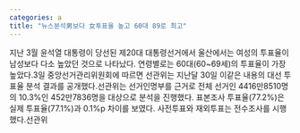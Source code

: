 ```yaml
---
categories: a
title: "뉴스분석男보다 女투표율 높고 60대 89로 최고"
---
```

지난 3월 윤석열 대통령이 당선된 제20대 대통령선거에서 울산에서는 여성의 투표율이 남성보다 다소 높았던 것으로 나타났다. 연령별로는 60대(60~69세)의 투표율이 가장 높았다.3일 중앙선거관리위원회에 따르면 선관위는 지난달 30일 이같은 내용의 대선 투표율 분석 결과를 공개했다.선관위는 선거인명부를 근거로 전체 선거인 4416만8510명의 10.3%인 452만7836명을 대상으로 분석을 진행했다. 표본조사 투표율(77.2%)은 실제 투표율(77.1%)과 0.1%p 차이를 보였다. 사전투표와 재외투표는 전수조사를 시행했다.선관위